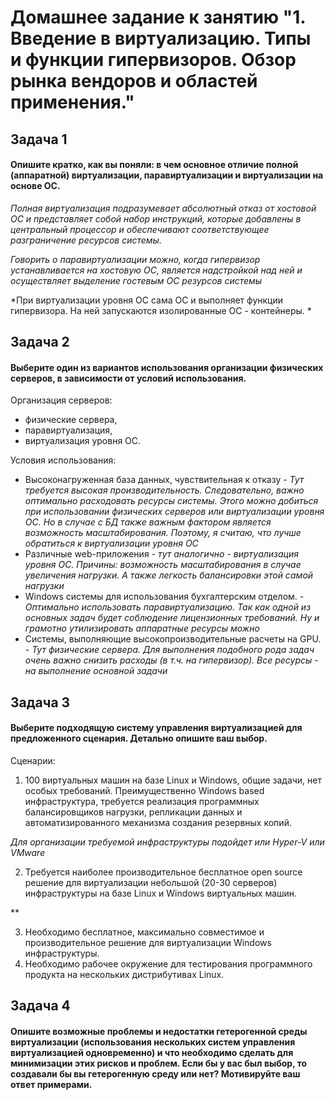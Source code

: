 # Домашнее задание к занятию "1. Введение в виртуализацию. Типы и функции гипервизоров. Обзор рынка вендоров и областей применения."

## Задача 1

#### Опишите кратко, как вы поняли: в чем основное отличие полной (аппаратной) виртуализации, паравиртуализации и виртуализации на основе ОС.

*Полная виртуализация подразумевает абсолютный отказ от хостовой ОС и представляет собой набор инструкций, которые добавлены в центральный процессор и обеспечивают соответствующее разграничение ресурсов системы.*

*Говорить о паравиртуализации можно, когда гипервизор устанавливается на хостовую ОС, является надстройкой над ней и осуществляет выделение гостевым ОС резурсов системы*

*При виртуализации уровня ОС сама ОС и выполняет функции гипервизора. На ней запускаются изолированные ОС - контейнеры. *

## Задача 2

#### Выберите один из вариантов использования организации физических серверов, в зависимости от условий использования.

Организация серверов:
- физические сервера, 
- паравиртуализация,
- виртуализация уровня ОС.

Условия использования:
- Высоконагруженная база данных, чувствительная к отказу - *Тут требуется высокая производительность. Следовательно, важно оптимально расходовать ресурсы системы. Этого можно добиться при использовании физических серверов или виртуализации уровня ОС. Но в случае с БД также важным фактором является возможность масштабирования. Поэтому, я считаю, что лучше обратиться к виртуализации уровня ОС*
- Различные web-приложения - *тут аналогично - виртуализация уровня ОС. Причины: возможность масштабирования в случае увеличения нагрузки. А также легкость балансировки этой самой нагрузки*
- Windows системы для использования бухгалтерским отделом. - *Оптимально использовать паравиртуализацию. Так как одной из основных задач будет соблюдение лицензионных требований. Ну и грамотно утилизировать аппаратные ресурсы можно*
- Системы, выполняющие высокопроизводительные расчеты на GPU. - *Тут физические сервера. Для выполнения подобного рода задач очень важно снизить расходы (в т.ч. на гипервизор). Все ресурсы - на выполнение основной задачи*

## Задача 3

#### Выберите подходящую систему управления виртуализацией для предложенного сценария. Детально опишите ваш выбор.

Сценарии:

1. 100 виртуальных машин на базе Linux и Windows, общие задачи, нет особых требований. Преимущественно Windows based инфраструктура, требуется реализация программных балансировщиков нагрузки, репликации данных и автоматизированного механизма создания резервных копий.

*Для организации требуемой инфраструктуры подойдет или Hyper-V или VMware*

2. Требуется наиболее производительное бесплатное open source решение для виртуализации небольшой (20-30 серверов) инфраструктуры на базе Linux и Windows виртуальных машин.

**

3. Необходимо бесплатное, максимально совместимое и производительное решение для виртуализации Windows инфраструктуры.
4. Необходимо рабочее окружение для тестирования программного продукта на нескольких дистрибутивах Linux.

## Задача 4

#### Опишите возможные проблемы и недостатки гетерогенной среды виртуализации (использования нескольких систем управления виртуализацией одновременно) и что необходимо сделать для минимизации этих рисков и проблем. Если бы у вас был выбор, то создавали бы вы гетерогенную среду или нет? Мотивируйте ваш ответ примерами.
